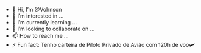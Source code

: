 - 👋 Hi, I’m @Vohnson
- 👀 I’m interested in ...
- 🌱 I’m currently learning ...
- 💞️ I’m looking to collaborate on ...
- 📫 How to reach me ...
- ⚡ Fun fact: Tenho carteira de Piloto Privado de Avião com 120h de voo🛩️

<!---
VohnsonV/VohnsonV is a ✨ special ✨ repository because its `README.md` (this file) appears on your GitHub profile.
You can click the Preview link to take a look at your changes.
--->
